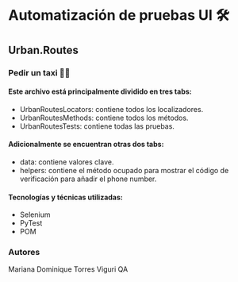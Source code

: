 # Automatización de pruebas UI 🛠 </em>

## Urban.Routes

### Pedir un taxi 🚖🚖

#### Este archivo está principalmente dividido en tres tabs:
- UrbanRoutesLocators: contiene todos los localizadores.
- UrbanRoutesMethods: contiene todos los métodos.
- UrbanRoutesTests: contiene todas las pruebas.

#### Adicionalmente se encuentran otras dos tabs:
- data: contiene valores clave.
- helpers: contiene el método ocupado para mostrar el código de verificación para añadir el phone number.

#### Tecnologías y técnicas utilizadas:
- Selenium
- PyTest
- POM

### Autores
Mariana Dominique Torres Viguri QA
                

                
                
